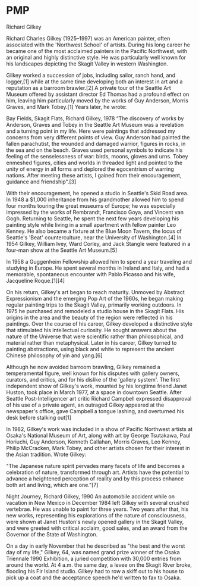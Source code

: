 # PMP



Richard Gilkey


Richard Charles Gilkey (1925–1997) was an American painter, often associated with the 'Northwest School' of artists. During his long career he became one of the most acclaimed painters in the Pacific Northwest, with an original and highly distinctive style. He was particularly well known for his landscapes depicting the Skagit Valley in western Washington.

Gilkey worked a succession of jobs, including sailor, ranch hand, and logger,[1] while at the same time developing both an interest in art and a reputation as a barroom brawler.[2] A private tour of the Seattle Art Museum offered by assistant director Ed Thomas had a profound effect on him, leaving him particularly moved by the works of Guy Anderson, Morris Graves, and Mark Tobey.[1] Years later, he wrote:


Bay Fields, Skagit Flats, Richard Gilkey, 1978
“The discovery of works by Anderson, Graves and Tobey in the Seattle Art Museum was a revelation and a turning point in my life. Here were paintings that addressed my concerns from very different points of view. Guy Anderson had painted the fallen parachutist, the wounded and damaged warrior, figures in rocks, in the sea and on the beach. Graves used personal symbols to indicate his feeling of the senselessness of war: birds, moons, gloves and urns. Tobey enmeshed figures, cities and worlds in threaded light and pointed to the unity of energy in all forms and deplored the egocentrism of warring nations. After meeting these artists, I gained from their encouragement, guidance and friendship".[3]

With their encouragement, he opened a studio in Seattle's Skid Road area. In 1948 a $1,000 inheritance from his grandmother allowed him to spend four months touring the great museums of Europe; he was especially impressed by the works of Rembrandt, Francisco Goya, and Vincent van Gogh. Returning to Seattle, he spent the next few years developing his painting style while living in a small apartment with fellow painter Leo Kenney. He also became a fixture at the Blue Moon Tavern, the locus of Seattle's 'Beat' counterculture, near the University of Washington.[4] In 1954 Gilkey, William Ivey, Ward Corley, and Jack Stangle were featured in a four-man show at the Seattle Art Museum.[5]

In 1958 a Guggenheim Fellowship allowed him to spend a year traveling and studying in Europe. He spent several months in Ireland and Italy, and had a memorable, spontaneous encounter with Pablo Picasso and his wife, Jacqueline Roque.[1][4]

On his return, Gilkey's art began to reach maturity. Unmoved by Abstract Expressionism and the emerging Pop Art of the 1960s, he began making regular painting trips to the Skagit Valley, primarily working outdoors. In 1975 he purchased and remodeled a studio house in the Skagit Flats. His origins in the area and the beauty of the region were reflected in his paintings. Over the course of his career, Gilkey developed a distinctive style that stimulated his intellectual curiosity. He sought answers about the nature of the Universe that were scientific rather than philosophical, and material rather than metaphysical. Later in his career, Gilkey turned to painting abstractions, using black and white to represent the ancient Chinese philosophy of yin and yang.[6]

Although he now avoided barroom brawling, Gilkey remained a temperamental figure, well known for his disputes with gallery owners, curators, and critics, and for his dislike of the 'gallery system'. The first independent show of Gilkey's work, mounted by his longtime friend Janet Huston, took place in March 1977, at a space in downtown Seattle. After Seattle Post-Intelligencer art critic Richard Campbell expressed disapproval of his use of a private agent, an outraged Gilkey appeared at the newspaper's office, gave Campbell a tongue lashing, and overturned his desk before stalking out[1]

In 1982, Gilkey's work was included in a show of Pacific Northwest artists at Osaka's National Museum of Art, along with art by George Tsutakawa, Paul Horiuchi, Guy Anderson, Kenneth Callahan, Morris Graves, Leo Kenney, Philip McCracken, Mark Tobey, and other artists chosen for their interest in the Asian tradition. Wrote Gilkey:

"The Japanese nature spirit pervades many facets of life and becomes a celebration of nature, transformed through art. Artists have the potential to advance a heightened perception of reality and by this process enhance both art and living, which are one."[7]


Night Journey, Richard Gilkey, 1990
An automobile accident while on vacation in New Mexico in December 1984 left Gilkey with several crushed vertebrae. He was unable to paint for three years. Two years after that, his new works, representing his explorations of the nature of consciousness, were shown at Janet Huston's newly opened gallery in the Skagit Valley, and were greeted with critical acclaim, good sales, and an award from the Governor of the State of Washington.

On a day in early November that he described as "the best and the worst day of my life," Gilkey, 64, was named grand prize winner of the Osaka Triennale 1990 Exhibition, a juried competition with 30,000 entries from around the world. At 4 a.m. the same day, a levee on the Skagit River broke, flooding his Fir Island studio. Gilkey had to row a skiff out to his house to pick up a coat and the acceptance speech he'd written to fax to Osaka.